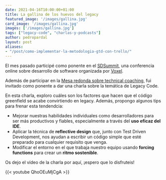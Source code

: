 ```yaml
---
date: 2021-04-16T10:00:00+01:00
title: La gallina de los huevos del legacy
featured_image: '/images/gallina.jpg'
card_image: '/images/gallina.jpg'
images: ['/images/gallina.jpg']
tags: ["legacy-code", "charlas-y-podcasts"]
author: pedropardal
layout: post
aliases:
- "/post/como-implementar-la-metodologia-gtd-con-trello/"
---
```


El mes pasado participé como ponente en el [SDSummit](https://sdsummit.es/), una conferencia online sobre desarrollo de software organizada por [Voxel](https://www.voxelgroup.net/es/index.html).

Además de participar en la [Mesa redonda sobre technical coaching](/post/mesa-redonda-technical-coaching/), fui invitado como ponente a dar una charla sobre la temática de Legacy Code.

En esta charla, exploro cuáles son los factores que hacen que el código greenfield se acabe convirtiendo en legacy. Además, propongo algunos tips para frenar esta tendendcia:

- Mejorar nuestras habilidades individuales como desarrolladores para ser más productivos y fiables, especialmente a través del **uso eficaz del IDE**.
- Aplicar la técnica de **reflective design** que, junto con Test Driven Development, nos ayudan a escribir un código simple que esté preparado para cualquier requisito que venga.
- Modificar el entorno en el que trabaja nuestro equipo usando **forcing functions** para crear un **ritmo sostenible**.

Os dejo el vídeo de la charla por aquí, ¡espero que lo disfruteis!

{{< youtube QhoOEuMjCgA >}}
